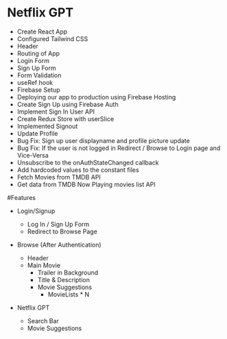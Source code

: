 # Netflix GPT

- Create React App
- Configured Tailwind CSS
- Header
- Routing of App
- Login Form
- Sign Up Form
- Form Validation
- useRef hook
- Firebase Setup
- Deploying our app to production using Firebase Hosting
- Create Sign Up using Firebase Auth
- Implement Sign In User API
- Create Redux Store with userSlice
- Implemented Signout
- Update Profile
- Bug Fix: Sign up user displayname and profile picture update
- Bug Fix: If the user is not logged in Redirect / Browse to Login page and Vice-Versa
- Unsubscribe to the onAuthStateChanged callback
- Add hardcoded values to the constant files
- Fetch Movies from TMDB API
- Get data from TMDB Now Playing movies list API

#Features

- Login/Signup
    - Log In / Sign Up Form
    - Redirect to Browse Page

- Browse (After Authentication)
    - Header
    - Main Movie
        - Trailer in Background
        - Title & Description
        - Movie Suggestions
            - MovieLists * N

- Netflix GPT
    - Search Bar
    - Movie Suggestions
        